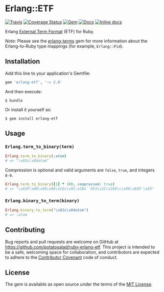 # Erlang::ETF

[![Travis](https://img.shields.io/travis/potatosalad/ruby-erlang-etf.svg?maxAge=86400)](https://travis-ci.org/potatosalad/ruby-erlang-etf) [![Coverage Status](https://coveralls.io/repos/github/potatosalad/ruby-erlang-etf/badge.svg?branch=master)](https://coveralls.io/github/potatosalad/ruby-erlang-etf?branch=master) [![Gem](https://img.shields.io/gem/v/erlang-etf.svg?maxAge=86400)](https://rubygems.org/gems/erlang-etf) [![Docs](https://img.shields.io/badge/yard-docs-blue.svg?maxAge=86400)](http://www.rubydoc.info/gems/erlang-etf) [![Inline docs](http://inch-ci.org/github/potatosalad/ruby-erlang-etf.svg?branch=master&style=shields)](http://inch-ci.org/github/potatosalad/ruby-erlang-etf)

Erlang [External Term Format](http://erlang.org/doc/apps/erts/erl_ext_dist.html) (ETF) for Ruby.

*Note:* Please see the [erlang-terms](https://github.com/potatosalad/ruby-erlang-terms) gem for more information about the Erlang-to-Ruby type mappings (for example, `Erlang::Pid`).

## Installation

Add this line to your application's Gemfile:

```ruby
gem 'erlang-etf', '~> 2.0'
```

And then execute:

    $ bundle

Or install it yourself as:

    $ gem install erlang-etf

## Usage

### `Erlang.term_to_binary(term)`

```ruby
Erlang.term_to_binary(:atom)
# => "\x83s\x04atom"
```

Compression is optional and valid arguments are `false`, `true`, and integers `0-9`.

```ruby
Erlang.term_to_binary([1] * 100, compressed: true)
# => "\x83P\x00\x00\x00\xCEx\x9C\xCBa``HId\x1C\x1E0\v\x00\xE85'\x83"
```

### `Erlang.binary_to_term(binary)`

```ruby
Erlang.binary_to_term("\x83s\x04atom")
# => :atom
```

## Contributing

Bug reports and pull requests are welcome on GitHub at https://github.com/potatosalad/ruby-erlang-etf. This project is intended to be a safe, welcoming space for collaboration, and contributors are expected to adhere to the [Contributor Covenant](contributor-covenant.org) code of conduct.

## License

The gem is available as open source under the terms of the [MIT License](https://opensource.org/licenses/MIT).
